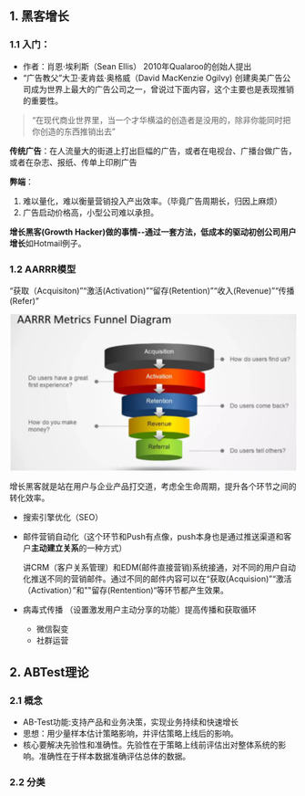 ## 1. 黑客增长

### 1.1 入门：

* 作者：肖恩·埃利斯（Sean Ellis） 2010年Qualaroo的创始人提出
* “广告教父”大卫·麦肯兹·奥格威（David MacKenzie Ogilvy)  创建奥美广告公司成为世界上最大的广告公司之一，曾说过下面内容，这个主要也是表现推销的重要性。

> “在现代商业世界里，当一个才华横溢的创造者是没用的，除非你能同时把你创造的东西推销出去”

**传统广告**：在人流量大的街道上打出巨幅的广告，或者在电视台、广播台做广告，或者在杂志、报纸、传单上印刷广告

**弊端**：

1. 难以量化，难以衡量营销投入产出效率。（毕竟广告周期长，归因上麻烦）
2. 广告启动价格高，小型公司难以承担。

**增长黑客(Growth Hacker)做的事情--通过一套方法，低成本的驱动初创公司用户增长**如Hotmail例子。

### 1.2 AARRR模型

“获取（Acquisiton)”“激活(Activation)”“留存(Retention)”“收入(Revenue)”“传播(Refer)”

![image-20200928113907631](Push相关理论学习.assets/image-20200928113907631.png)

增长黑客就是站在用户与企业产品打交道，考虑全生命周期，提升各个环节之间的转化效率。

* 搜索引擎优化（SEO）

* 邮件营销自动化（这个环节和Push有点像，push本身也是通过推送渠道和客户**主动建立关系**的一种方式）

  讲CRM（客户关系管理）和EDM(邮件直接营销)系统接通，对不同的用户自动化推送不同的营销邮件。通过不同的邮件内容可以在“获取(Acquision)”“激活（Activation）”和""留存(Rentention)“等环节都产生效果。

* 病毒式传播 （设置激发用户主动分享的功能）提高传播和获取循环

  * 微信裂变
  * 社群运营

## 2. ABTest理论

### 2.1 概念

* AB-Test功能:支持产品和业务决策，实现业务持续和快速增长
* 思想：用少量样本估计策略影响，并评估策略上线后的影响。
* 核心要解决先验性和准确性。先验性在于策略上线前评估出对整体系统的影响。准确性在于样本数据准确评估总体的数据。

### 2.2 分类

